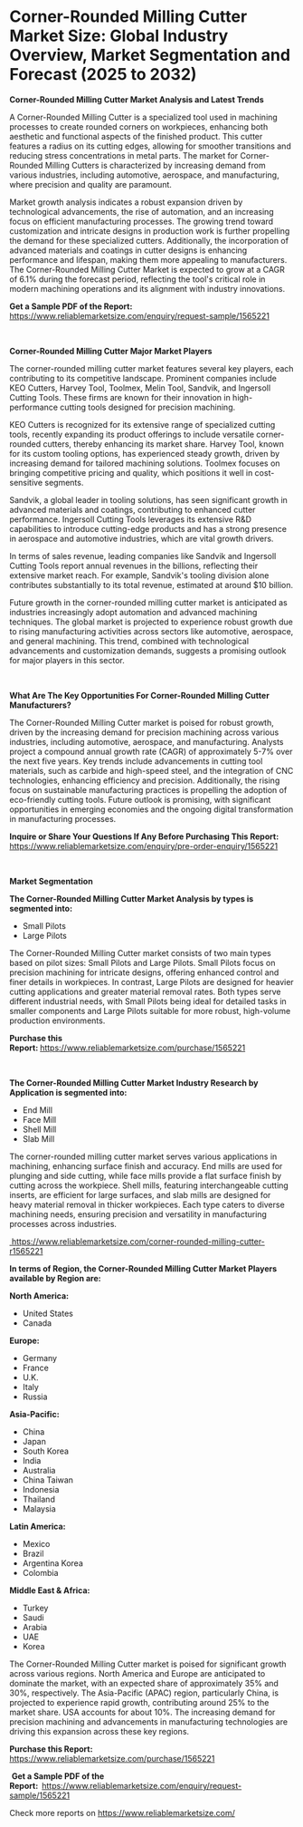 <p><h1>Corner-Rounded Milling Cutter Market Size: Global Industry Overview, Market Segmentation and Forecast (2025 to 2032)</h1></p><p><strong>Corner-Rounded Milling Cutter Market Analysis and Latest Trends</strong></p>
<p><p>A Corner-Rounded Milling Cutter is a specialized tool used in machining processes to create rounded corners on workpieces, enhancing both aesthetic and functional aspects of the finished product. This cutter features a radius on its cutting edges, allowing for smoother transitions and reducing stress concentrations in metal parts. The market for Corner-Rounded Milling Cutters is characterized by increasing demand from various industries, including automotive, aerospace, and manufacturing, where precision and quality are paramount.</p><p>Market growth analysis indicates a robust expansion driven by technological advancements, the rise of automation, and an increasing focus on efficient manufacturing processes. The growing trend toward customization and intricate designs in production work is further propelling the demand for these specialized cutters. Additionally, the incorporation of advanced materials and coatings in cutter designs is enhancing performance and lifespan, making them more appealing to manufacturers. The Corner-Rounded Milling Cutter Market is expected to grow at a CAGR of 6.1% during the forecast period, reflecting the tool's critical role in modern machining operations and its alignment with industry innovations.</p></p>
<p><strong>Get a Sample PDF of the Report:&nbsp;</strong> <a href="https://www.reliablemarketsize.com/enquiry/request-sample/1565221?utm_campaign=2324&utm_medium=2&utm_source=Github&utm_content=ia&utm_term=25022025&utm_id=corner-rounded-milling-cutter">https://www.reliablemarketsize.com/enquiry/request-sample/1565221</a></p>
<p>&nbsp;</p>
<p><strong>Corner-Rounded Milling Cutter Major Market Players</strong></p>
<p><p>The corner-rounded milling cutter market features several key players, each contributing to its competitive landscape. Prominent companies include KEO Cutters, Harvey Tool, Toolmex, Melin Tool, Sandvik, and Ingersoll Cutting Tools. These firms are known for their innovation in high-performance cutting tools designed for precision machining.</p><p>KEO Cutters is recognized for its extensive range of specialized cutting tools, recently expanding its product offerings to include versatile corner-rounded cutters, thereby enhancing its market share. Harvey Tool, known for its custom tooling options, has experienced steady growth, driven by increasing demand for tailored machining solutions. Toolmex focuses on bringing competitive pricing and quality, which positions it well in cost-sensitive segments.</p><p>Sandvik, a global leader in tooling solutions, has seen significant growth in advanced materials and coatings, contributing to enhanced cutter performance. Ingersoll Cutting Tools leverages its extensive R&D capabilities to introduce cutting-edge products and has a strong presence in aerospace and automotive industries, which are vital growth drivers.</p><p>In terms of sales revenue, leading companies like Sandvik and Ingersoll Cutting Tools report annual revenues in the billions, reflecting their extensive market reach. For example, Sandvik's tooling division alone contributes substantially to its total revenue, estimated at around $10 billion.</p><p>Future growth in the corner-rounded milling cutter market is anticipated as industries increasingly adopt automation and advanced machining techniques. The global market is projected to experience robust growth due to rising manufacturing activities across sectors like automotive, aerospace, and general machining. This trend, combined with technological advancements and customization demands, suggests a promising outlook for major players in this sector.</p></p>
<p>&nbsp;</p>
<p><strong>What Are The Key Opportunities For Corner-Rounded Milling Cutter Manufacturers?</strong></p>
<p><p>The Corner-Rounded Milling Cutter market is poised for robust growth, driven by the increasing demand for precision machining across various industries, including automotive, aerospace, and manufacturing. Analysts project a compound annual growth rate (CAGR) of approximately 5-7% over the next five years. Key trends include advancements in cutting tool materials, such as carbide and high-speed steel, and the integration of CNC technologies, enhancing efficiency and precision. Additionally, the rising focus on sustainable manufacturing practices is propelling the adoption of eco-friendly cutting tools. Future outlook is promising, with significant opportunities in emerging economies and the ongoing digital transformation in manufacturing processes.</p></p>
<p><strong>Inquire or Share Your Questions If Any Before Purchasing This Report:</strong> <a href="https://www.reliablemarketsize.com/enquiry/pre-order-enquiry/1565221?utm_campaign=2324&utm_medium=2&utm_source=Github&utm_content=ia&utm_term=25022025&utm_id=corner-rounded-milling-cutter">https://www.reliablemarketsize.com/enquiry/pre-order-enquiry/1565221</a></p>
<p>&nbsp;</p>
<p><strong>Market Segmentation</strong></p>
<p><strong>The Corner-Rounded Milling Cutter Market Analysis by types is segmented into:</strong></p>
<p><ul><li>Small Pilots</li><li>Large Pilots</li></ul></p>
<p><p>The Corner-Rounded Milling Cutter market consists of two main types based on pilot sizes: Small Pilots and Large Pilots. Small Pilots focus on precision machining for intricate designs, offering enhanced control and finer details in workpieces. In contrast, Large Pilots are designed for heavier cutting applications and greater material removal rates. Both types serve different industrial needs, with Small Pilots being ideal for detailed tasks in smaller components and Large Pilots suitable for more robust, high-volume production environments.</p></p>
<p><strong>Purchase this Report:&nbsp;</strong><a href="https://www.reliablemarketsize.com/purchase/1565221?utm_campaign=2324&utm_medium=2&utm_source=Github&utm_content=ia&utm_term=25022025&utm_id=corner-rounded-milling-cutter">https://www.reliablemarketsize.com/purchase/1565221</a></p>
<p>&nbsp;</p>
<p><strong>The Corner-Rounded Milling Cutter Market Industry Research by Application is segmented into:</strong></p>
<p><ul><li>End Mill</li><li>Face Mill</li><li>Shell Mill</li><li>Slab Mill</li></ul></p>
<p><p>The corner-rounded milling cutter market serves various applications in machining, enhancing surface finish and accuracy. End mills are used for plunging and side cutting, while face mills provide a flat surface finish by cutting across the workpiece. Shell mills, featuring interchangeable cutting inserts, are efficient for large surfaces, and slab mills are designed for heavy material removal in thicker workpieces. Each type caters to diverse machining needs, ensuring precision and versatility in manufacturing processes across industries.</p></p>
<p><a href="https://www.reliablemarketsize.com/corner-rounded-milling-cutter-r1565221?utm_campaign=2324&utm_medium=2&utm_source=Github&utm_content=ia&utm_term=25022025&utm_id=corner-rounded-milling-cutter">&nbsp;https://www.reliablemarketsize.com/corner-rounded-milling-cutter-r1565221</a></p>
<p><strong>In terms of Region, the Corner-Rounded Milling Cutter Market Players available by Region are:</strong></p>
<p>
    <p> <strong> North America: </strong>
        <ul>
            <li>United States</li>
            <li>Canada</li>
        </ul>
        </p> 
    <p> <strong> Europe: </strong>
        <ul>
            <li>Germany</li>
            <li>France</li>
            <li>U.K.</li>
            <li>Italy</li>
            <li>Russia</li>
        </ul>
        </p> 
    <p> <strong> Asia-Pacific: </strong>
        <ul>
            <li>China</li>
            <li>Japan</li>
            <li>South Korea</li>
            <li>India</li>
            <li>Australia</li>
            <li>China Taiwan</li>
            <li>Indonesia</li>
            <li>Thailand</li>
            <li>Malaysia</li>
        </ul>
        </p> 
    <p> <strong> Latin America: </strong>
        <ul>
            <li>Mexico</li>
            <li>Brazil</li>
            <li>Argentina Korea</li>
            <li>Colombia</li>
        </ul>
        </p> 
    <p> <strong> Middle East & Africa: </strong>
        <ul>
            <li>Turkey</li>
            <li>Saudi</li>
            <li>Arabia</li>
            <li>UAE</li>
            <li>Korea</li>
        </ul>
    </p>
    </p>
<p><p>The Corner-Rounded Milling Cutter market is poised for significant growth across various regions. North America and Europe are anticipated to dominate the market, with an expected share of approximately 35% and 30%, respectively. The Asia-Pacific (APAC) region, particularly China, is projected to experience rapid growth, contributing around 25% to the market share. USA accounts for about 10%. The increasing demand for precision machining and advancements in manufacturing technologies are driving this expansion across these key regions.</p></p>
<p><strong>Purchase this Report: </strong><a href="https://www.reliablemarketsize.com/purchase/1565221?utm_campaign=2324&utm_medium=2&utm_source=Github&utm_content=ia&utm_term=25022025&utm_id=corner-rounded-milling-cutter">https://www.reliablemarketsize.com/purchase/1565221</a></p>
<p>&nbsp;<strong>Get a Sample PDF of the Report:&nbsp;&nbsp;</strong><a href="https://www.reliablemarketsize.com/enquiry/request-sample/1565221?utm_campaign=2324&utm_medium=2&utm_source=Github&utm_content=ia&utm_term=25022025&utm_id=corner-rounded-milling-cutter">https://www.reliablemarketsize.com/enquiry/request-sample/1565221</a></p>
<p><strong></strong></p>
<p>Check more reports on <a href="https://www.reliablemarketsize.com/?utm_campaign=2324&utm_medium=2&utm_source=Github&utm_content=ia&utm_term=25022025&utm_id=corner-rounded-milling-cutter">https://www.reliablemarketsize.com/</a></p>